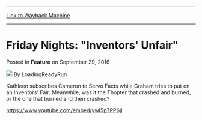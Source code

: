 
---
[Link to Wayback Machine](https://web.archive.org/web/20161002183528/http://magic.wizards.com/en/articles/archive/feature/friday-nights-inventors-unfair-2016-09-29)

[_metadata_:wayback_url]:- "http://magic.wizards.com/en/articles/archive/feature/friday-nights-inventors-unfair-2016-09-29"
[_metadata_:wayback_raw_url]:- "https://web.archive.org/web/20161002183528id_/http://magic.wizards.com/en/articles/archive/feature/friday-nights-inventors-unfair-2016-09-29"
[_metadata_:wayback_capture_timestamp]:- "2016-10-02 18:35:28+00:00"
[_metadata_:description]:- "Kathleen subscribes Cameron to Servo Facts while Graham tries to put on an Inventors' Fair."
[_metadata_:generator]:- "Drupal 7 (http://drupal.org)"
---


Friday Nights: "Inventors' Unfair"
==================================



 Posted in **Feature**
 on September 29, 2016 






![](https://media.magic.wizards.com/styles/auth_small/public/images/person/lrrbiopic.png)
By LoadingReadyRun











Kathleen subscribes Cameron to Servo Facts while Graham tries to put on an Inventors' Fair. Meanwhile, was it the Thopter that crashed and burned, or the one that burned and then crashed?


<https://www.youtube.com/embed/ywI5p7PP6jI>







